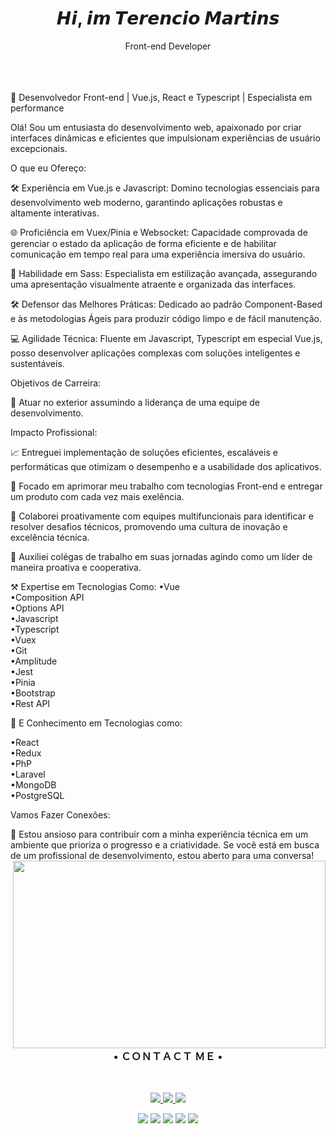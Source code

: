   <h1 align="center"> 𝙃𝙞, 𝙞𝙢 𝙏𝙚𝙧𝙚𝙣𝙘𝙞𝙤 𝙈𝙖𝙧𝙩𝙞𝙣𝙨 </h1>
  <p  align="center">Front-end Developer</p>    
<br> </br>
<br>
📱 Desenvolvedor Front-end | Vue.js, React e Typescript | Especialista em performance

Olá! Sou um entusiasta do desenvolvimento web, apaixonado por criar interfaces dinâmicas e eficientes que impulsionam experiências de usuário excepcionais.

O que eu Ofereço:

🛠️ Experiência em Vue.js e Javascript: Domino tecnologias essenciais para desenvolvimento web moderno, garantindo aplicações robustas e altamente interativas.

🌐 Proficiência em Vuex/Pinia e Websocket: Capacidade comprovada de gerenciar o estado da aplicação de forma eficiente e de habilitar comunicação em tempo real para uma experiência imersiva do usuário.

🎨 Habilidade em Sass: Especialista em estilização avançada, assegurando uma apresentação visualmente atraente e organizada das interfaces.

🛠️ Defensor das Melhores Práticas: Dedicado ao padrão Component-Based e às metodologias Ágeis para produzir código limpo e de fácil manutenção.

💻 Agilidade Técnica: Fluente em Javascript, Typescript em especial Vue.js, posso desenvolver aplicações complexas com soluções inteligentes e sustentáveis.

Objetivos de Carreira:

🎯 Atuar no exterior assumindo a liderança de uma equipe de desenvolvimento.

Impacto Profissional:

📈 Entreguei implementação de soluções eficientes, escaláveis e performáticas que otimizam o desempenho e a usabilidade dos aplicativos.

🌟 Focado em aprimorar meu trabalho com tecnologias Front-end e entregar um produto com cada vez mais exelência.

🤝 Colaborei proativamente com equipes multifuncionais para identificar e resolver desafios técnicos, promovendo uma cultura de inovação e excelência técnica.

🌱 Auxiliei colégas de trabalho em suas jornadas agindo como um líder de maneira proativa e cooperativa.

⚒️ Expertise em Tecnologias Como:
•Vue
<br>
 •Composition API
 <br>
 •Options API
 <br>
•Javascript
<br>
•Typescript
<br>
•Vuex
<br>
•Git
<br>
•Amplitude
<br>
•Jest
<br>
•Pinia
<br>
•Bootstrap
<br>
•Rest API
<br>

🧠 E Conhecimento em Tecnologias como:

•React
<br>
•Redux
<br>
•PhP
<br>
•Laravel
<br>
•MongoDB
<br>
•PostgreSQL


Vamos Fazer Conexões:

🤝 Estou ansioso para contribuir com a minha experiência técnica em um ambiente que prioriza o progresso e a criatividade. Se você está em busca de um profissional de desenvolvimento, estou aberto para uma conversa!
<img align="right" height="300" width="500" src="https://data.whicdn.com/images/271624292/original.gif">
<h3 align="center">  • ＣＯＮＴＡＣＴ ＭＥ • </h1> <br>

<p align="center">
  <a href="https://www.instagram.com/terencio.martins/?hl=pt-br" alt="Instagram" target="_blank">
    <img src="https://img.shields.io/badge/-Instagram-1C1C1C?style=for-the-badge&logo=Instagram&logoColor=e9e9e9&link=https://www.instagram.com/terencio.martins/"/>
  </a>
  
  <a href="https://www.linkedin.com/in/terencio-martins-463b59230/" alt="Linkedin" target="_blank">
    <img src="https://img.shields.io/badge/-Linkedin-1C1C1C?style=for-the-badge&logo=Linkedin&logoColor=e9e9e9&link=https://www.linkedin.com/in/terencio-martins-463b59230/"/>
  </a>
  
  <a href="mailto:zerofirty0@gmail.com" alt="gmail">
    <img src="https://img.shields.io/badge/-gmail-1C1C1C?style=for-the-badge&logo=gmail&logoColor=e9e9e9&link=mailto:zerofirty0@gmail.com"/>
  </a>
         

<div>
  
 
 <p align="center"><img src="https://img.shields.io/badge/adobe%20photoshop%20-%2331A8FF.svg?&style=for-the-badge&logo=adobe%20photoshop&logoColor=white"/> <img    src="https://img.shields.io/badge/html5%20-%23E34F26.svg?&style=for-the-badge&logo=html5&logoColor=white"/> <img src="https://img.shields.io/badge/css3%20-%231572B6.svg?&style=for-the-badge&logo=css3&logoColor=white"/>
 <img src="https://img.shields.io/badge/javascript%20-%23323330.svg?&style=for-the-badge&logo=javascript&logoColor=%23F7DF1E"/> <img src="https://img.shields.io/badge/git%20-%23F05033.svg?&style=for-the-badge&logo=git&logoColor=white"/>
  <h1></h1> 


